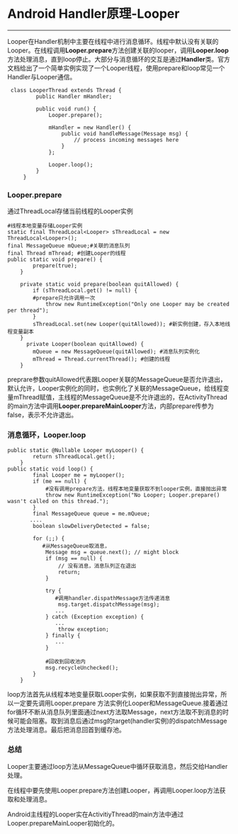 # Android Handler原理-Looper

------



​	Looper在Handler机制中主要在线程中进行消息循环。线程中默认没有关联的Looper。在线程调用**Looper.prepare**方法创建关联的looper，调用**Looper.loop**方法处理消息，直到loop停止。大部分与消息循环的交互是通过**Handler**类。官方文档给出了一个简单实例实现了一个Looper线程，使用prepare和loop常见一个Handler与Looper通信。

~~~
 class LooperThread extends Thread {
         public Handler mHandler;
   
         public void run() {
             Looper.prepare();
   
             mHandler = new Handler() {
                 public void handleMessage(Message msg) {
                     // process incoming messages here
                 }
             };
   
             Looper.loop();
         }
     }
~~~

### Looper.prepare

通过ThreadLocal存储当前线程的Looper实例

~~~
#线程本地变量存储Looper实例
static final ThreadLocal<Looper> sThreadLocal = new ThreadLocal<Looper>();
final MessageQueue mQueue;#关联的消息队列
final Thread mThread; #创建Looper的线程 
public static void prepare() {
        prepare(true);
    }

    private static void prepare(boolean quitAllowed) {
        if (sThreadLocal.get() != null) { 
        #prepare只允许调用一次 
            throw new RuntimeException("Only one Looper may be created per thread");
        }
        sThreadLocal.set(new Looper(quitAllowed)); #新实例创建，存入本地线程变量副本
    }
      private Looper(boolean quitAllowed) {
        mQueue = new MessageQueue(quitAllowed); #消息队列实例化
        mThread = Thread.currentThread(); #创建的线程
    }

~~~

preprare参数quitAllowed代表跟Looper关联的MessageQueue是否允许退出，默认允许，Looper实例化的同时，也实例化了关联的MessageQueue，给线程变量mThread赋值，主线程的MessageQueue是不允许退出的，在ActivityThread的main方法中调用**Looper.prepareMainLooper**方法，内部prepare传参为false，表示不允许退出。

### 消息循环，Looper.loop

~~~
public static @Nullable Looper myLooper() {
        return sThreadLocal.get();
    }
public static void loop() {
        final Looper me = myLooper();
        if (me == null) {
            #没有调用prepare方法，线程本地变量获取不到looper实例，直接抛出异常 
            throw new RuntimeException("No Looper; Looper.prepare() wasn't called on this thread.");
        }
        final MessageQueue queue = me.mQueue;
       ....
        boolean slowDeliveryDetected = false;

        for (;;) {
           #从MessageQueue取消息，
            Message msg = queue.next(); // might block
            if (msg == null) {
                // 没有消息，消息队列正在退出
                return;
            }

            try {
               #调用handler.dispathMessage方法传递消息
                msg.target.dispatchMessage(msg);
               ...
            } catch (Exception exception) {
               ...
                throw exception;
            } finally {
               ...
            }
        
            #回收到回收池内
            msg.recycleUnchecked();
        }
    }

~~~

​	loop方法首先从线程本地变量获取Looper实例，如果获取不到直接抛出异常，所以一定要先调用Looper.prepare 方法实例化Looper和MessageQueue.接着通过for循环不断从消息队列里面通过next方法取Message，next方法取不到消息的时候可能会阻塞。取到消息后通过msg的target(handler实例)的dispatchMessage方法处理消息。最后把消息回首到缓存池。

### 总结

Looper主要通过loop方法从MessageQueue中循环获取消息，然后交给Handler处理。

在线程中要先使用Looper.prepare方法创建Looper，再调用Looper.loop方法获取和处理消息。

Android主线程的Looper实在ActivitiyThread的main方法中通过Looper.prepareMainLooper初始化的。

 
